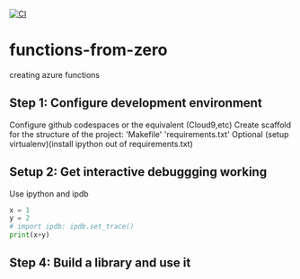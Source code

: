 [![CI](https://github.com/syedfahdali/functions-from-zero/actions/workflows/main.yml/badge.svg)](https://github.com/syedfahdali/functions-from-zero/actions/workflows/main.yml)

# functions-from-zero
creating azure functions

## Step 1: Configure development environment
Configure github codespaces or the equivalent (Cloud9,etc)
Create scaffold for the structure of the project: 'Makefile' 'requirements.txt'
Optional (setup virtualenv)(install ipython out of requirements.txt)

## Setup 2: Get interactive debuggging working 
Use ipython and ipdb

```python
x = 1
y = 2
# import ipdb: ipdb.set_trace()
print(x+y)
```
## Step 4: Build a library and use it  